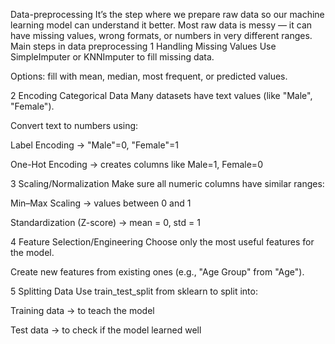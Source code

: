 Data-preprocessing
It’s the step where we prepare raw data so our machine learning model can understand it better. Most raw data is messy — it can have missing values, wrong formats, or numbers in very different ranges.  
 Main steps in data preprocessing
1 Handling Missing Values
Use SimpleImputer or KNNImputer to fill missing data.

Options: fill with mean, median, most frequent, or predicted values.

2 Encoding Categorical Data
Many datasets have text values (like "Male", "Female").

Convert text to numbers using:

Label Encoding → "Male"=0, "Female"=1

One-Hot Encoding → creates columns like Male=1, Female=0

3 Scaling/Normalization
Make sure all numeric columns have similar ranges:

Min–Max Scaling → values between 0 and 1

Standardization (Z-score) → mean = 0, std = 1

4 Feature Selection/Engineering
Choose only the most useful features for the model.

Create new features from existing ones (e.g., "Age Group" from "Age").

5 Splitting Data
Use train_test_split from sklearn to split into:

Training data → to teach the model

Test data → to check if the model learned well
